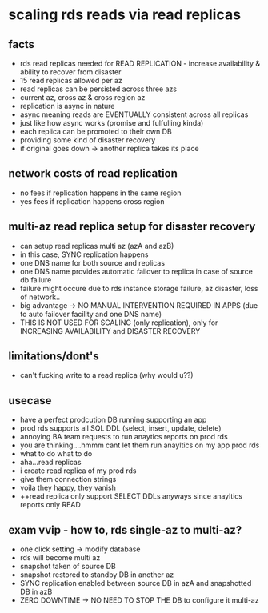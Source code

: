 # scaling rds reads via read replicas

## facts

- rds read replicas needed for READ REPLICATION - increase availability & ability to recover from disaster
- 15 read replicas allowed per az
- read replicas can be persisted across three azs
- current az, cross az & cross region az
- replication is async in nature
- async meaning reads are EVENTUALLY consistent across all replicas
- just like how async works (promise and fulfulling kinda)
- each replica can be promoted to their own DB
- providing some kind of disaster recovery
- if original goes down -> another replica takes its place

## network costs of read replication

- no fees if replication happens in the same region
- yes fees if replication happens cross region

## multi-az read replica setup for disaster recovery

- can setup read replicas multi az (azA and azB)
- in this case, SYNC replication happens
- one DNS name for both source and replicas
- one DNS name provides automatic failover to replica in case of source db failure
- failure might occure due to rds instance storage failure, az disaster, loss of network..
- big advantage -> NO MANUAL INTERVENTION REQUIRED IN APPS (due to auto failover facility and one DNS name)
- THIS IS NOT USED FOR SCALING (only replication), only for INCREASING AVAILABILITY and DISASTER RECOVERY

## limitations/dont's

- can't fucking write to a read replica (why would u??)

## usecase

- have a perfect prodcution DB running supporting an app
- prod rds supports all SQL DDL (select, insert, update, delete)
- annoying BA team requests to run anaytics reports on prod rds
- you are thinking....hmmm cant let them run anayltics on my app prod rds 
- what to do what to do
- aha...read replicas
- i create read replica of my prod rds
- give them connection strings
- voila they happy, they vanish
- ++read replica only support SELECT DDLs anyways since anayltics reports only READ

## exam vvip - how to, rds single-az to multi-az?

- one click setting -> modify database
- rds will become multi az
- snapshot taken of source DB
- snapshot restored to standby DB in another az
- SYNC replication enabled between source DB in azA and snapshotted DB in azB
- ZERO DOWNTIME -> NO NEED TO STOP THE DB to configure it multi-az

